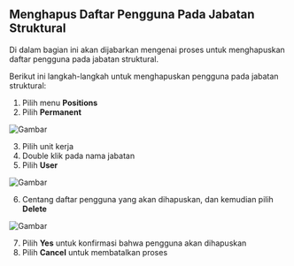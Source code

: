 ## **Menghapus Daftar Pengguna Pada Jabatan Struktural**

Di dalam bagian ini akan dijabarkan mengenai proses untuk menghapuskan daftar pengguna pada jabatan struktural.

Berikut ini langkah-langkah untuk menghapuskan pengguna pada jabatan struktural:

1. Pilih menu **Positions**
2. Pilih **Permanent**

![Gambar](_screenshot/.png/?sanitize=true)

3. Pilih unit kerja
4. Double klik pada nama jabatan
5. Pilih **User**

![Gambar](_screenshot/.png/?sanitize=true)

6. Centang daftar pengguna yang akan dihapuskan, dan kemudian pilih **Delete**

![Gambar](_screenshot/.png/?sanitize=true)

7. Pilih **Yes** untuk konfirmasi bahwa pengguna akan dihapuskan
8. Pilih **Cancel** untuk membatalkan proses